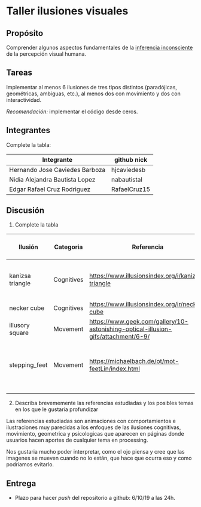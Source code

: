 # Taller ilusiones visuales

## Propósito

Comprender algunos aspectos fundamentales de la [inferencia inconsciente](https://github.com/VisualComputing/Cognitive) de la percepción visual humana.

## Tareas

Implementar al menos 6 ilusiones de tres tipos distintos (paradójicas, geométricas, ambiguas, etc.), al menos dos con movimiento y dos con interactividad.

*Recomendación:* implementar el código desde ceros.

## Integrantes

Complete la tabla:

| Integrante                      | github nick   |
|---------------------------------|---------------|
| Hernando Jose Caviedes Barboza  | hjcaviedesb   |
| Nidia Alejandra Bautista Lopez  |  nabautistal  |
| Edgar Rafael Cruz Rodriguez     | RafaelCruz15  |

## Discusión

1. Complete la tabla

| Ilusión            | Categoria    | Referencia | Tipo de interactividad (si aplica) | URL código base (si aplica) |
|--------------------|--------------|------------|------------------------------------|-----------------------------|
| kanizsa triangle   | Cognitives   | https://www.illusionsindex.org/i/kanizsa-triangle | *Click:* Aparece y desaparece el triangulo negro     |        |
| necker cube        | Cognitives   | https://www.illusionsindex.org/ir/necker-cube           |                                    |                             |
| illusory square    | Movement     | https://www.geek.com/gallery/10-astonishing-optical-illusion-gifs/attachment/6-9/           |                                    | https://www.openprocessing.org/sketch/168628/                            |
| stepping_feet      | Movement     | https://michaelbach.de/ot/mot-feetLin/index.html           | *Click:* Aparece y desaparece la rendija de lineas horizontales                                    |https://www.openprocessing.org/sketch/168574                            |
|                    |              |            |                                    |                             |
|                    |              |            |                                    |                             |

2. Describa brevememente las referencias estudiadas y los posibles temas en los que le gustaría profundizar

Las referencias estudiadas son animaciones con comportamientos e ilustraciones muy parecidas a los enfoques de las ilusiones cognitivas, movimiento, geometrica y psicologicas que aparecen en páginas donde usuarios hacen aportes de cualquier tema en processing.

Nos gustaria mucho poder interpretar, como el ojo piensa y cree que las imagenes se mueven cuando no lo están, que hace que ocurra eso y como podriamos evitarlo.

## Entrega

* Plazo para hacer _push_ del repositorio a github: 6/10/19 a las 24h.
